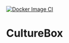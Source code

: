 [![Docker Image CI](https://github.com/Fraaktal/CultureBox/actions/workflows/docker-image.yml/badge.svg)](https://github.com/Fraaktal/CultureBox/actions/workflows/docker-image.yml)

# CultureBox
